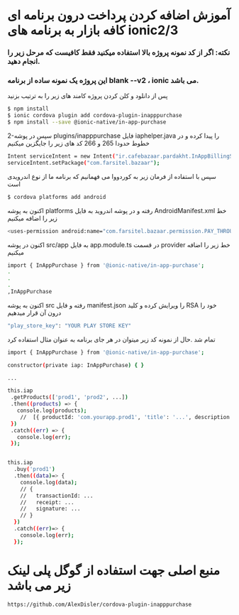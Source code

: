 
# آموزش اضافه کردن پرداخت درون برنامه ای کافه بازار به برنامه های ionic2/3
### نکته: اگر از کد نمونه پروژه بالا استفاده میکنید فقط کافیست که مرحل زیر را انجام دهید.
### این پروژه یک نمونه ساده از برنامه blank --v2 ، ionic  می باشد.
 پس از دانلود و کلن کردن پروژه کامند های زیر را به ترتیب بزنید
```sh
$ npm install
$ ionic cordova plugin add cordova-plugin-inapppurchase
$ npm install --save @ionic-native/in-app-purchase
```
2-سپس در پوشه plugins/inapppurchase فایل iaphelper.java را پیدا کرده و در خطوط حدودا 265 و 266 کد های زیر را جایگزین میکنیم

```sh
Intent serviceIntent = new Intent("ir.cafebazaar.pardakht.InAppBillingService.BIND");
serviceIntent.setPackage("com.farsitel.bazaar");
```
سپس با استفاده از فرمان زیر به کوردووا می فهمانیم که برنامه ما از نوع اندرویدی است
```sh
$ cordova platforms add android
```
اکنون به پوشه platforms رفته و در پوشه اندروید به فایل AndroidManifest.xml خط زیر را اضافه میکنیم

```sh
<uses-permission android:name="com.farsitel.bazaar.permission.PAY_THROUGH_BAZAAR" />
```
اکنون در پوشه src/app به فایل app.module.ts در قسمت provider خط زیر را اضافه میکنیم
```sh
import { InAppPurchase } from '@ionic-native/in-app-purchase';
.
.
.
,InAppPurchase
````
اکنون به پوشه src رفته و فایل manifest.json را ویرایش کرده و کلید  RSA خود را درون آن قرار میدهیم

```sh
"play_store_key": "YOUR PLAY STORE KEY"
```

تمام شد .حال از نمونه کد زیر میتوان در هر جای برنامه به عنوان مثال استفاده کرد

```sh
import { InAppPurchase } from '@ionic-native/in-app-purchase';

constructor(private iap: InAppPurchase) { }

...

this.iap
 .getProducts(['prod1', 'prod2', ...])
 .then((products) => {
   console.log(products);
    //  [{ productId: 'com.yourapp.prod1', 'title': '...', description: '...', price: '...' }, ...]
 })
 .catch((err) => {
   console.log(err);
 });


this.iap
  .buy('prod1')
  .then((data)=> {
    console.log(data);
    // {
    //   transactionId: ...
    //   receipt: ...
    //   signature: ...
    // }
  })
  .catch((err)=> {
    console.log(err);
  });
```


#  منبع اصلی جهت استفاده از گوگل پلی لینک زیر می باشد
```sh
https://github.com/AlexDisler/cordova-plugin-inapppurchase
```
